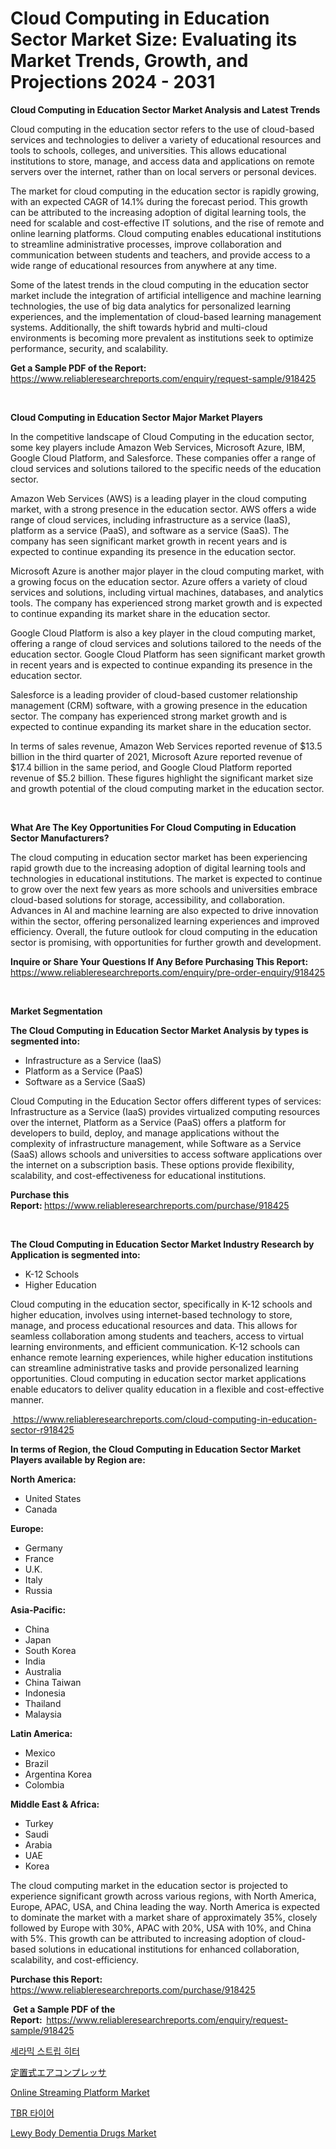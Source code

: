 <p><h1>Cloud Computing in Education Sector Market Size: Evaluating its Market Trends, Growth, and Projections 2024 - 2031</h1></p><p><strong>Cloud Computing in Education Sector Market Analysis and Latest Trends</strong></p>
<p><p>Cloud computing in the education sector refers to the use of cloud-based services and technologies to deliver a variety of educational resources and tools to schools, colleges, and universities. This allows educational institutions to store, manage, and access data and applications on remote servers over the internet, rather than on local servers or personal devices.</p><p>The market for cloud computing in the education sector is rapidly growing, with an expected CAGR of 14.1% during the forecast period. This growth can be attributed to the increasing adoption of digital learning tools, the need for scalable and cost-effective IT solutions, and the rise of remote and online learning platforms. Cloud computing enables educational institutions to streamline administrative processes, improve collaboration and communication between students and teachers, and provide access to a wide range of educational resources from anywhere at any time.</p><p>Some of the latest trends in the cloud computing in the education sector market include the integration of artificial intelligence and machine learning technologies, the use of big data analytics for personalized learning experiences, and the implementation of cloud-based learning management systems. Additionally, the shift towards hybrid and multi-cloud environments is becoming more prevalent as institutions seek to optimize performance, security, and scalability.</p></p>
<p><strong>Get a Sample PDF of the Report:&nbsp;</strong> <a href="https://www.reliableresearchreports.com/enquiry/request-sample/918425">https://www.reliableresearchreports.com/enquiry/request-sample/918425</a></p>
<p>&nbsp;</p>
<p><strong>Cloud Computing in Education Sector Major Market Players</strong></p>
<p><p>In the competitive landscape of Cloud Computing in the education sector, some key players include Amazon Web Services, Microsoft Azure, IBM, Google Cloud Platform, and Salesforce. These companies offer a range of cloud services and solutions tailored to the specific needs of the education sector.</p><p>Amazon Web Services (AWS) is a leading player in the cloud computing market, with a strong presence in the education sector. AWS offers a wide range of cloud services, including infrastructure as a service (IaaS), platform as a service (PaaS), and software as a service (SaaS). The company has seen significant market growth in recent years and is expected to continue expanding its presence in the education sector.</p><p>Microsoft Azure is another major player in the cloud computing market, with a growing focus on the education sector. Azure offers a variety of cloud services and solutions, including virtual machines, databases, and analytics tools. The company has experienced strong market growth and is expected to continue expanding its market share in the education sector.</p><p>Google Cloud Platform is also a key player in the cloud computing market, offering a range of cloud services and solutions tailored to the needs of the education sector. Google Cloud Platform has seen significant market growth in recent years and is expected to continue expanding its presence in the education sector.</p><p>Salesforce is a leading provider of cloud-based customer relationship management (CRM) software, with a growing presence in the education sector. The company has experienced strong market growth and is expected to continue expanding its market share in the education sector.</p><p>In terms of sales revenue, Amazon Web Services reported revenue of $13.5 billion in the third quarter of 2021, Microsoft Azure reported revenue of $17.4 billion in the same period, and Google Cloud Platform reported revenue of $5.2 billion. These figures highlight the significant market size and growth potential of the cloud computing market in the education sector.</p></p>
<p>&nbsp;</p>
<p><strong>What Are The Key Opportunities For Cloud Computing in Education Sector Manufacturers?</strong></p>
<p><p>The cloud computing in education sector market has been experiencing rapid growth due to the increasing adoption of digital learning tools and technologies in educational institutions. The market is expected to continue to grow over the next few years as more schools and universities embrace cloud-based solutions for storage, accessibility, and collaboration. Advances in AI and machine learning are also expected to drive innovation within the sector, offering personalized learning experiences and improved efficiency. Overall, the future outlook for cloud computing in the education sector is promising, with opportunities for further growth and development.</p></p>
<p><strong>Inquire or Share Your Questions If Any Before Purchasing This Report:</strong> <a href="https://www.reliableresearchreports.com/enquiry/pre-order-enquiry/918425">https://www.reliableresearchreports.com/enquiry/pre-order-enquiry/918425</a></p>
<p>&nbsp;</p>
<p><strong>Market Segmentation</strong></p>
<p><strong>The Cloud Computing in Education Sector Market Analysis by types is segmented into:</strong></p>
<p><ul><li>Infrastructure as a Service (IaaS)</li><li>Platform as a Service (PaaS)</li><li>Software as a Service (SaaS)</li></ul></p>
<p><p>Cloud Computing in the Education Sector offers different types of services: Infrastructure as a Service (IaaS) provides virtualized computing resources over the internet, Platform as a Service (PaaS) offers a platform for developers to build, deploy, and manage applications without the complexity of infrastructure management, while Software as a Service (SaaS) allows schools and universities to access software applications over the internet on a subscription basis. These options provide flexibility, scalability, and cost-effectiveness for educational institutions.</p></p>
<p><strong>Purchase this Report:&nbsp;</strong><a href="https://www.reliableresearchreports.com/purchase/918425">https://www.reliableresearchreports.com/purchase/918425</a></p>
<p>&nbsp;</p>
<p><strong>The Cloud Computing in Education Sector Market Industry Research by Application is segmented into:</strong></p>
<p><ul><li>K-12 Schools</li><li>Higher Education</li></ul></p>
<p><p>Cloud computing in the education sector, specifically in K-12 schools and higher education, involves using internet-based technology to store, manage, and process educational resources and data. This allows for seamless collaboration among students and teachers, access to virtual learning environments, and efficient communication. K-12 schools can enhance remote learning experiences, while higher education institutions can streamline administrative tasks and provide personalized learning opportunities. Cloud computing in education sector market applications enable educators to deliver quality education in a flexible and cost-effective manner.</p></p>
<p><a href="https://www.reliableresearchreports.com/cloud-computing-in-education-sector-r918425">&nbsp;https://www.reliableresearchreports.com/cloud-computing-in-education-sector-r918425</a></p>
<p><strong>In terms of Region, the Cloud Computing in Education Sector Market Players available by Region are:</strong></p>
<p>
    <p> <strong> North America: </strong>
        <ul>
            <li>United States</li>
            <li>Canada</li>
        </ul>
        </p> 
    <p> <strong> Europe: </strong>
        <ul>
            <li>Germany</li>
            <li>France</li>
            <li>U.K.</li>
            <li>Italy</li>
            <li>Russia</li>
        </ul>
        </p> 
    <p> <strong> Asia-Pacific: </strong>
        <ul>
            <li>China</li>
            <li>Japan</li>
            <li>South Korea</li>
            <li>India</li>
            <li>Australia</li>
            <li>China Taiwan</li>
            <li>Indonesia</li>
            <li>Thailand</li>
            <li>Malaysia</li>
        </ul>
        </p> 
    <p> <strong> Latin America: </strong>
        <ul>
            <li>Mexico</li>
            <li>Brazil</li>
            <li>Argentina Korea</li>
            <li>Colombia</li>
        </ul>
        </p> 
    <p> <strong> Middle East & Africa: </strong>
        <ul>
            <li>Turkey</li>
            <li>Saudi</li>
            <li>Arabia</li>
            <li>UAE</li>
            <li>Korea</li>
        </ul>
    </p>
    </p>
<p><p>The cloud computing market in the education sector is projected to experience significant growth across various regions, with North America, Europe, APAC, USA, and China leading the way. North America is expected to dominate the market with a market share of approximately 35%, closely followed by Europe with 30%, APAC with 20%, USA with 10%, and China with 5%. This growth can be attributed to increasing adoption of cloud-based solutions in educational institutions for enhanced collaboration, scalability, and cost-efficiency.</p></p>
<p><strong>Purchase this Report: </strong><a href="https://www.reliableresearchreports.com/purchase/918425">https://www.reliableresearchreports.com/purchase/918425</a></p>
<p>&nbsp;<strong>Get a Sample PDF of the Report:&nbsp;&nbsp;</strong><a href="https://www.reliableresearchreports.com/enquiry/request-sample/918425">https://www.reliableresearchreports.com/enquiry/request-sample/918425</a></p>
<p><strong></strong></p>
<p><p><a href="https://medium.com/@marcpascual04/%EC%84%B8%EB%9D%BC%EB%AF%B9-%EC%8A%A4%ED%8A%B8%EB%A6%BD-%ED%9E%88%ED%84%B0-%EC%8B%9C%EC%9E%A5-%EA%B7%9C%EB%AA%A8-cagr-%ED%8A%B8%EB%A0%8C%EB%93%9C-2024-2030-b067accc5339">세라믹 스트립 히터</a></p><p><a href="https://medium.com/@tiannastark1/%E9%9D%99%E6%AD%A2%E7%A9%BA%E6%B0%97%E5%9C%A7%E7%B8%AE%E6%A9%9F%E5%B8%82%E5%A0%B4%E5%B1%95%E6%9C%9B-%E6%A5%AD%E7%95%8C%E6%A6%82%E8%A6%81%E3%81%A8%E4%BA%88%E6%B8%AC-2024%E5%B9%B4%E3%81%8B%E3%82%892031%E5%B9%B4-bc4322e3586b">定置式エアコンプレッサ</a></p><p><a href="https://www.linkedin.com/pulse/online-streaming-platform-market-size-reveals-best-marketing-pl12f?trackingId=vbWz9YR0yYMcuKruzfMlyQ%3D%3D">Online Streaming Platform Market</a></p><p><a href="https://github.com/ZacharyScthmitt4465/Market-Research-Report-List-1/blob/main/352880250705.md">TBR 타이어</a></p><p><a href="https://github.com/jerrycopelandthomaswsqd8q/Market-Research-Report-List-2/blob/main/lewy-body-dementia-drugs-market.md">Lewy Body Dementia Drugs Market</a></p></p>